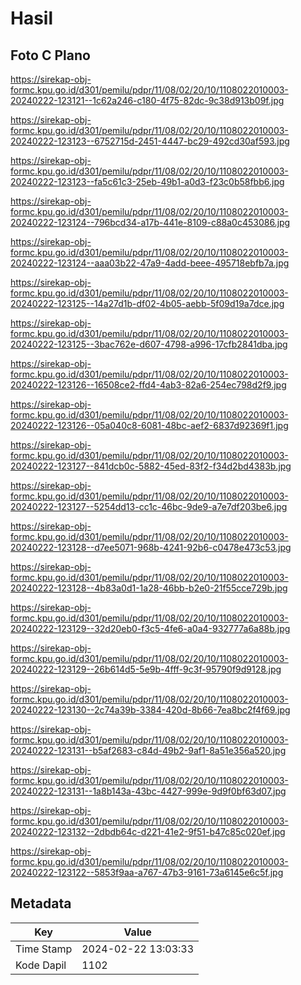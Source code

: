 # Hasil

## Foto C Plano

https://sirekap-obj-formc.kpu.go.id/d301/pemilu/pdpr/11/08/02/20/10/1108022010003-20240222-123121--1c62a246-c180-4f75-82dc-9c38d913b09f.jpg

https://sirekap-obj-formc.kpu.go.id/d301/pemilu/pdpr/11/08/02/20/10/1108022010003-20240222-123123--6752715d-2451-4447-bc29-492cd30af593.jpg

https://sirekap-obj-formc.kpu.go.id/d301/pemilu/pdpr/11/08/02/20/10/1108022010003-20240222-123123--fa5c61c3-25eb-49b1-a0d3-f23c0b58fbb6.jpg

https://sirekap-obj-formc.kpu.go.id/d301/pemilu/pdpr/11/08/02/20/10/1108022010003-20240222-123124--796bcd34-a17b-441e-8109-c88a0c453086.jpg

https://sirekap-obj-formc.kpu.go.id/d301/pemilu/pdpr/11/08/02/20/10/1108022010003-20240222-123124--aaa03b22-47a9-4add-beee-495718ebfb7a.jpg

https://sirekap-obj-formc.kpu.go.id/d301/pemilu/pdpr/11/08/02/20/10/1108022010003-20240222-123125--14a27d1b-df02-4b05-aebb-5f09d19a7dce.jpg

https://sirekap-obj-formc.kpu.go.id/d301/pemilu/pdpr/11/08/02/20/10/1108022010003-20240222-123125--3bac762e-d607-4798-a996-17cfb2841dba.jpg

https://sirekap-obj-formc.kpu.go.id/d301/pemilu/pdpr/11/08/02/20/10/1108022010003-20240222-123126--16508ce2-ffd4-4ab3-82a6-254ec798d2f9.jpg

https://sirekap-obj-formc.kpu.go.id/d301/pemilu/pdpr/11/08/02/20/10/1108022010003-20240222-123126--05a040c8-6081-48bc-aef2-6837d92369f1.jpg

https://sirekap-obj-formc.kpu.go.id/d301/pemilu/pdpr/11/08/02/20/10/1108022010003-20240222-123127--841dcb0c-5882-45ed-83f2-f34d2bd4383b.jpg

https://sirekap-obj-formc.kpu.go.id/d301/pemilu/pdpr/11/08/02/20/10/1108022010003-20240222-123127--5254dd13-cc1c-46bc-9de9-a7e7df203be6.jpg

https://sirekap-obj-formc.kpu.go.id/d301/pemilu/pdpr/11/08/02/20/10/1108022010003-20240222-123128--d7ee5071-968b-4241-92b6-c0478e473c53.jpg

https://sirekap-obj-formc.kpu.go.id/d301/pemilu/pdpr/11/08/02/20/10/1108022010003-20240222-123128--4b83a0d1-1a28-46bb-b2e0-21f55cce729b.jpg

https://sirekap-obj-formc.kpu.go.id/d301/pemilu/pdpr/11/08/02/20/10/1108022010003-20240222-123129--32d20eb0-f3c5-4fe6-a0a4-932777a6a88b.jpg

https://sirekap-obj-formc.kpu.go.id/d301/pemilu/pdpr/11/08/02/20/10/1108022010003-20240222-123129--26b614d5-5e9b-4fff-9c3f-95790f9d9128.jpg

https://sirekap-obj-formc.kpu.go.id/d301/pemilu/pdpr/11/08/02/20/10/1108022010003-20240222-123130--2c74a39b-3384-420d-8b66-7ea8bc2f4f69.jpg

https://sirekap-obj-formc.kpu.go.id/d301/pemilu/pdpr/11/08/02/20/10/1108022010003-20240222-123131--b5af2683-c84d-49b2-9af1-8a51e356a520.jpg

https://sirekap-obj-formc.kpu.go.id/d301/pemilu/pdpr/11/08/02/20/10/1108022010003-20240222-123131--1a8b143a-43bc-4427-999e-9d9f0bf63d07.jpg

https://sirekap-obj-formc.kpu.go.id/d301/pemilu/pdpr/11/08/02/20/10/1108022010003-20240222-123132--2dbdb64c-d221-41e2-9f51-b47c85c020ef.jpg

https://sirekap-obj-formc.kpu.go.id/d301/pemilu/pdpr/11/08/02/20/10/1108022010003-20240222-123122--5853f9aa-a767-47b3-9161-73a6145e6c5f.jpg


## Metadata

| Key        | Value               |
| ---------- | ------------------- |
| Time Stamp | 2024-02-22 13:03:33 |
| Kode Dapil | 1102                |



